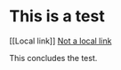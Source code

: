 # This is a test

[[Local link]]
[Not a local link](http://nowhere.at.al)

This concludes the test.
